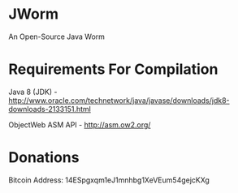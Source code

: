 JWorm
========

An Open-Source Java Worm


Requirements For Compilation
============

Java 8 (JDK) - http://www.oracle.com/technetwork/java/javase/downloads/jdk8-downloads-2133151.html

ObjectWeb ASM API - http://asm.ow2.org/


Donations
=========

Bitcoin Address: 14ESpgxqm1eJ1mnhbg1XeVEum54gejcKXg
